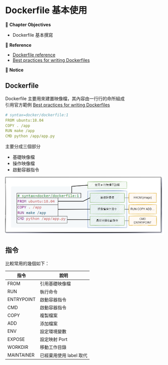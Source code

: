 # Dockerfile 基本使用

:green_book: **Chapter Objectives**

* Dockerfile 基本撰寫

:blue_book: **Reference**

* [Dockerfile reference](https://docs.docker.com/engine/reference/builder/)
* [Best practices for writing Dockerfiles](https://docs.docker.com/develop/develop-images/dockerfile_best-practices/)

:closed_book:  **Notice**

## Dockerfile

Dockerfile 主要用來建置映像檔，其內容由一行行的命所組成  
引用官方範例 [Best practices for writing Dockerfiles](https://docs.docker.com/develop/develop-images/dockerfile_best-practices/)

```yml
# syntax=docker/dockerfile:1
FROM ubuntu:18.04
COPY . /app
RUN make /app
CMD python /app/app.py
```

主要分成三個部分

* 基礎映像檔
* 操作映像檔
* 啟動容器指令

![dockerfilestructure](../.vuepress/public/Image/DockerfileStructure.png)

## 指令

比較常用的幾個如下：

| 指令       | 說明                    |
|------------|-----------------------|
| FROM       | 引用基礎映像檔          |
| RUN        | 執行命令                |
| ENTRYPOINT | 啟動容器指令            |
| CMD        | 啟動容器指令            |
| COPY       | 複製檔案                |
| ADD        | 添加檔案                |
| ENV        | 設定環境變數            |
| EXPOSE     | 設定映射 Port           |
| WORKDIR    | 移動工作目錄            |
| MAINTAINER | 已經棄用使用 label 取代 |

